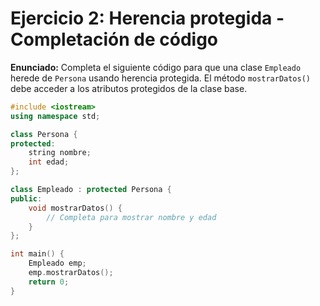 # Ejercicio 2: Herencia protegida - Completación de código

**Enunciado:**
Completa el siguiente código para que una clase `Empleado` herede de `Persona` usando herencia protegida. El método `mostrarDatos()` debe acceder a los atributos protegidos de la clase base.

```cpp
#include <iostream>
using namespace std;

class Persona {
protected:
    string nombre;
    int edad;
};

class Empleado : protected Persona {
public:
    void mostrarDatos() {
        // Completa para mostrar nombre y edad
    }
};

int main() {
    Empleado emp;
    emp.mostrarDatos();
    return 0;
}
```